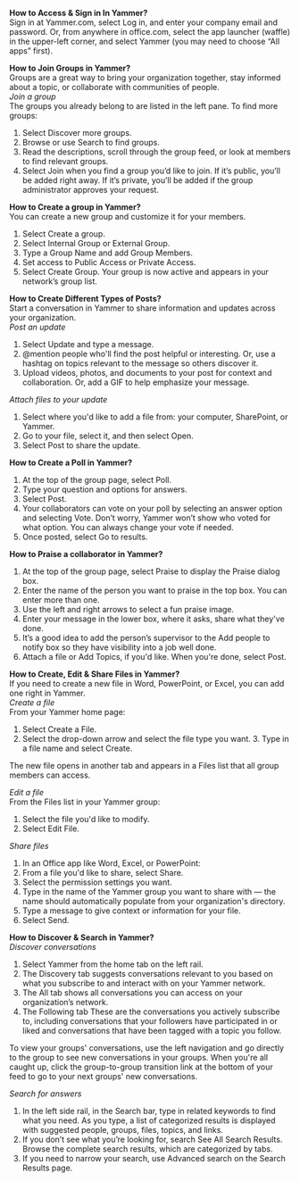 __How to Access & Sign in In Yammer?__  
Sign in at Yammer.com, select Log in, and enter your company email and password. Or, from anywhere in office.com, select the app launcher (waffle) in the upper-left corner, and select Yammer (you may need to choose “All apps” first). 

__How to Join Groups in Yammer?__  
Groups are a great way to bring your organization together, stay informed about a topic, or collaborate with communities of people.    
*Join a group*   
The groups you already belong to are listed in the left pane. 
To find more groups: 
1. Select Discover more groups. 
2. Browse or use Search to find groups. 
3. Read the descriptions, scroll through the group feed, or look at members to find relevant groups. 
4. Select Join when you find a group you’d like to join. 
If it’s public, you’ll be added right away. If it’s private, you’ll be added if the group administrator approves your request. 

__How to Create a group in Yammer?__  
You can create a new group and customize it for your members. 
1. Select Create a group. 
2. Select Internal Group or External Group. 
3. Type a Group Name and add Group Members. 
4. Set access to Public Access or Private Access. 
5. Select Create Group. 
Your group is now active and appears in your network’s group list. 

__How to Create Different Types of Posts?__  
Start a conversation in Yammer to share information and updates across your organization.     
*Post an update* 
1. Select Update and type a message. 
2. @mention people who'll find the post helpful or interesting. Or, use a hashtag on topics relevant to the message so others discover it. 
3. Upload videos, photos, and documents to your post for 
context and collaboration. Or, add a GIF to help emphasize your message. 

*Attach files to your update*    
1. Select where you'd like to add a file from: your computer, SharePoint, or Yammer. 
2. Go to your file, select it, and then select Open. 
3. Select Post to share the update. 

__How to Create a Poll in Yammer?__  
1. At the top of the group page, select Poll. 
2. Type your question and options for answers. 
3. Select Post. 
4. Your collaborators can vote on your poll by selecting an answer option and selecting Vote. Don’t worry, Yammer won’t show who voted for what option. You can always change your vote if needed. 
5. Once posted, select Go to results. 


__How to Praise a collaborator in Yammer?__  
1. At the top of the group page, select Praise to display the Praise dialog box. 
2. Enter the name of the person you want to praise in the top box. You can enter more than one. 
3. Use the left and right arrows to select a fun praise image. 
4. Enter your message in the lower box, where it asks, share what they've done. 
5. It’s a good idea to add the person’s supervisor to the Add people to notify box so they have visibility into a job well done. 
6. Attach a file or Add Topics, if you'd like. When you're done, select Post. 

__How to Create, Edit & Share Files in Yammer?__   
If you need to create a new file in Word, PowerPoint, or Excel, you can add one right in Yammer.  
*Create a file*  
From your Yammer home page: 
1. Select Create a File. 
2. Select the drop-down arrow and select the file type you want. 3. Type in a file name and select Create. 

The new file opens in another tab and appears in a Files list that all group members can access. 

*Edit a file*  
From the Files list in your Yammer group: 
1. Select the file you'd like to modify. 
2. Select Edit File. 

*Share files*  
1. In an Office app like Word, Excel, or PowerPoint: 
2. From a file you'd like to share, select Share. 
3. Select the permission settings you want. 
4. Type in the name of the Yammer group you want to share with — the name should automatically populate from your organization's directory. 
5. Type a message to give context or information for your file. 
6. Select Send. 

__How to Discover & Search in Yammer?__  
*Discover conversations*  
1. Select Yammer from the home tab on the left rail. 
2. The Discovery tab suggests conversations relevant to you based on what you subscribe to and interact with on your Yammer network. 
3. The All tab shows all conversations you can access on your organization’s network. 
4. The Following tab These are the conversations you actively subscribe to, including conversations that your followers have participated in or liked and conversations that have been tagged with a topic you follow. 

To view your groups' conversations, use the left navigation and go directly to the group to see new conversations in your groups. When you're all caught up, click the group-to-group transition link at the bottom of your feed to go to your next groups' new conversations.  

*Search for answers*  
1. In the left side rail, in the Search bar, type in related keywords to find what you need. As you type, a list of categorized results is displayed with suggested people, groups, files, topics, and links. 
2. If you don’t see what you’re looking for, search See All Search Results. 
Browse the complete search results, which are categorized by tabs. 
3. If you need to narrow your search, use Advanced search on the Search Results page. 
